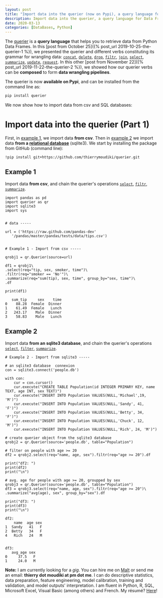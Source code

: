 ```yaml
---
layout: post
title: "Import data into the querier (now on Pypi), a query language for Data Frames"
description: Import data into the querier, a query language for Data Frames
date: 2020-03-13
categories: [DataBases, Python]
---
```


The [querier](https://github.com/thierrymoudiki/querier) is a __query language__ that helps you to retrieve data from Python Data Frames. In this [post from October 25]({% post_url 2019-10-25-the-querier-1 %}), we presented the querier and different verbs constituting its grammar for wrangling data: [`concat`](https://github.com/thierrymoudiki/querier/tree/master/querier/demo/thierrymoudiki_251019_concat.ipynb), [`delete`](https://github.com/thierrymoudiki/querier/tree/master/querier/demo/thierrymoudiki_241019_delete.ipynb), [`drop`](https://github.com/thierrymoudiki/querier/tree/master/querier/demo/thierrymoudiki_241019_drop.ipynb), [`filtr`](https://github.com/thierrymoudiki/querier/tree/master/querier/demo/thierrymoudiki_231019_filtr.ipynb), [`join`](https://github.com/thierrymoudiki/querier/tree/master/querier/demo/thierrymoudiki_231019_join.ipynb), [`select`](https://github.com/thierrymoudiki/querier/tree/master/querier/demo/thierrymoudiki_231019_select.ipynb), [`summarize`](https://github.com/thierrymoudiki/querier/tree/master/querier/demo/thierrymoudiki_231019_summarize.ipynb), [`update`](https://github.com/thierrymoudiki/querier/tree/master/querier/demo/thierrymoudiki_251019_update.ipynb), [`request`](https://github.com/thierrymoudiki/querier/tree/master/querier/demo/thierrymoudiki_231019_request.ipynb). In this other [post from November 22]({% post_url 2019-11-22-the-querier-2 %}), we showed how our querier verbs can be __composed__ to form __data wrangling pipelines__. 


The querier is now __available on Pypi__, and can be installed from the command line as:

```bash
pip install querier
```

We now show how to import data from csv and SQL databases: 

# Import data into the querier (Part 1)


First, in [example 1](#example-1), we import data __from csv__. Then in [example 2](#example-2) we import data __from a [relational database](https://en.wikipedia.org/wiki/Relational_database)__ (sqlite3). We start by installing the package from GitHub (command line):


```
!pip install git+https://github.com/thierrymoudiki/querier.git
```

## Example 1

Import data __from csv__, and chain the querier's operations [`select`](https://github.com/thierrymoudiki/querier/blob/master/querier/demo/thierrymoudiki_231019_select.ipynb), [`filtr`](https://github.com/thierrymoudiki/querier/blob/master/querier/demo/thierrymoudiki_231019_filtr.ipynb), [`summarize`](https://github.com/thierrymoudiki/querier/blob/master/querier/demo/thierrymoudiki_231019_summarize.ipynb).


```
import pandas as pd
import querier as qr
import sqlite3 
import sys


# data -----

url = ('https://raw.github.com/pandas-dev'
   '/pandas/master/pandas/tests/data/tips.csv')


# Example 1 - Import from csv -----

qrobj1 = qr.Querier(source=url)

df1 = qrobj1\
.select(req="tip, sex, smoker, time")\
.filtr(req="smoker == 'No'")\
.summarize(req="sum(tip), sex, time", group_by="sex, time")\
.df

print(df1)
```

       sum_tip     sex    time
    0    88.28  Female  Dinner
    1    61.49  Female   Lunch
    2   243.17    Male  Dinner
    3    58.83    Male   Lunch


## Example 2

Import data __from an sqlite3 database__, and chain the querier's operations [`select`](https://github.com/thierrymoudiki/querier/blob/master/querier/demo/thierrymoudiki_231019_select.ipynb), [`filter`](https://github.com/thierrymoudiki/querier/blob/master/querier/demo/thierrymoudiki_231019_filtr.ipynb), [`summarize`](https://github.com/thierrymoudiki/querier/blob/master/querier/demo/thierrymoudiki_231019_summarize.ipynb).


```
# Example 2 - Import from sqlite3 -----

# an sqlite3 database  connexion
con = sqlite3.connect('people.db')
 
with con:
    cur = con.cursor()    
    cur.execute("CREATE TABLE Population(id INTEGER PRIMARY KEY, name TEXT, age INT, sex TEXT)")
    cur.execute("INSERT INTO Population VALUES(NULL,'Michael',19, 'M')")
    cur.execute("INSERT INTO Population VALUES(NULL,'Sandy', 41, 'F')")
    cur.execute("INSERT INTO Population VALUES(NULL,'Betty', 34, 'F')")
    cur.execute("INSERT INTO Population VALUES(NULL,'Chuck', 12, 'M')")
    cur.execute("INSERT INTO Population VALUES(NULL,'Rich', 24, 'M')")
    
# create querier object from the sqlite3 database 
qrobj2 = qr.Querier(source='people.db', table="Population")    

# filter on people with age >= 20
df2 = qrobj2.select(req="name, age, sex").filtr(req="age >= 20").df

print("df2: ")
print(df2)
print("\n")

# avg. age for people with age >= 20, groupped by sex
qrobj3 = qr.Querier(source='people.db', table="Population")  
df3 = qrobj3.select(req="name, age, sex").filtr(req="age >= 20")\
.summarize("avg(age), sex", group_by="sex").df

print("df3: ")
print(df3)
print("\n")
```

    df2: 
        name  age sex
    1  Sandy   41   F
    2  Betty   34   F
    4   Rich   24   M
    
    
    df3: 
       avg_age sex
    0     37.5   F
    1     24.0   M
    
__Note:__ I am currently looking for a _gig_. You can hire me on [Malt](https://www.malt.fr/profile/thierrymoudiki) or send me an email: __thierry dot moudiki at pm dot me__. I can do descriptive statistics, data preparation, feature engineering, model calibration, training and validation, and model outputs' interpretation. I am fluent in Python, R, SQL, Microsoft Excel, Visual Basic (among others) and French. My résumé? [Here]({{base}}/cv/thierry-moudiki.pdf)!



    

